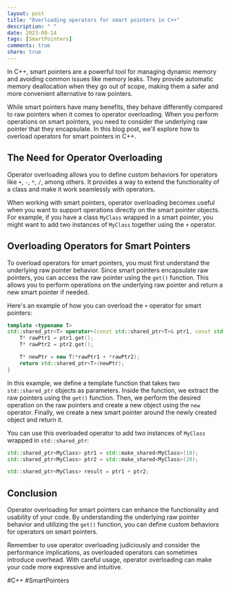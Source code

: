 ```yaml
---
layout: post
title: "Overloading operators for smart pointers in C++"
description: " "
date: 2023-09-14
tags: [SmartPointers]
comments: true
share: true
---
```


In C++, smart pointers are a powerful tool for managing dynamic memory and avoiding common issues like memory leaks. They provide automatic memory deallocation when they go out of scope, making them a safer and more convenient alternative to raw pointers.

While smart pointers have many benefits, they behave differently compared to raw pointers when it comes to operator overloading. When you perform operations on smart pointers, you need to consider the underlying raw pointer that they encapsulate. In this blog post, we'll explore how to overload operators for smart pointers in C++.

## The Need for Operator Overloading

Operator overloading allows you to define custom behaviors for operators like `+`, `-`, `*`, `/`, among others. It provides a way to extend the functionality of a class and make it work seamlessly with operators.

When working with smart pointers, operator overloading becomes useful when you want to support operations directly on the smart pointer objects. For example, if you have a class `MyClass` wrapped in a smart pointer, you might want to add two instances of `MyClass` together using the `+` operator.

## Overloading Operators for Smart Pointers

To overload operators for smart pointers, you must first understand the underlying raw pointer behavior. Since smart pointers encapsulate raw pointers, you can access the raw pointer using the `get()` function. This allows you to perform operations on the underlying raw pointer and return a new smart pointer if needed.

Here's an example of how you can overload the `+` operator for smart pointers:

```cpp
template <typename T>
std::shared_ptr<T> operator+(const std::shared_ptr<T>& ptr1, const std::shared_ptr<T>& ptr2) {
    T* rawPtr1 = ptr1.get();
    T* rawPtr2 = ptr2.get();

    T* newPtr = new T(*rawPtr1 + *rawPtr2);
    return std::shared_ptr<T>(newPtr);
}
```

In this example, we define a template function that takes two `std::shared_ptr` objects as parameters. Inside the function, we extract the raw pointers using the `get()` function. Then, we perform the desired operation on the raw pointers and create a new object using the `new` operator. Finally, we create a new smart pointer around the newly created object and return it.

You can use this overloaded operator to add two instances of `MyClass` wrapped in `std::shared_ptr`:

```cpp
std::shared_ptr<MyClass> ptr1 = std::make_shared<MyClass>(10);
std::shared_ptr<MyClass> ptr2 = std::make_shared<MyClass>(20);

std::shared_ptr<MyClass> result = ptr1 + ptr2;
```

## Conclusion

Operator overloading for smart pointers can enhance the functionality and usability of your code. By understanding the underlying raw pointer behavior and utilizing the `get()` function, you can define custom behaviors for operators on smart pointers.

Remember to use operator overloading judiciously and consider the performance implications, as overloaded operators can sometimes introduce overhead. With careful usage, operator overloading can make your code more expressive and intuitive.

#C++ #SmartPointers
